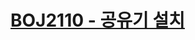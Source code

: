 # [BOJ2110 - 공유기 설치](https://www.acmicpc.net/problem/2110)
<!--tags: binary search, parametric search-->
